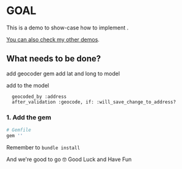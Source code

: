 # GOAL

This is a demo to show-case how to implement .

[You can also check my other demos](https://github.com/andrerferrer/dedemos/blob/master/README.md#ded%C3%A9mos).

## What needs to be done?

add geocoder gem
add lat and long to model

add to the model
```
  geocoded_by :address
  after_validation :geocode, if: :will_save_change_to_address?
```

### 1. Add the gem
```ruby
# Gemfile
gem ''
```

Remember to `bundle install`

And we're good to go 🤓
Good Luck and Have Fun
